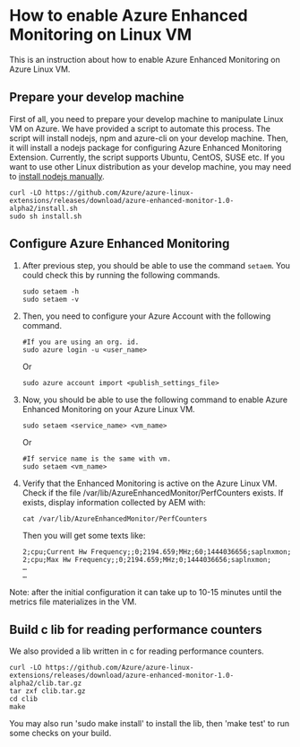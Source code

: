 # How to enable Azure Enhanced Monitoring on Linux VM

This is an instruction about how to enable Azure Enhanced Monitoring on Azure Linux VM.

## Prepare your develop machine

First of all, you need to prepare your develop machine to manipulate Linux VM on Azure. We have provided a script to automate this process. The script will install nodejs, npm and azure-cli on your develop machine. Then, it will install a nodejs package for configuring Azure Enhanced Monitoring Extension. Currently, the script supports Ubuntu, CentOS, SUSE etc. If you want to use other Linux distribution as your develop machine, you may need to [install nodejs manually](https://github.com/joyent/node/wiki/installing-node.js-via-package-manager).

```
curl -LO https://github.com/Azure/azure-linux-extensions/releases/download/azure-enhanced-monitor-1.0-alpha2/install.sh
sudo sh install.sh
```
## Configure Azure Enhanced Monitoring

1. After previous step, you should be able to use the command `setaem`. You could check this by running the following commands.

    ```
    sudo setaem -h
    sudo setaem -v 
    ```
2. Then, you need to configure your Azure Account with the following command.

    ```
    #If you are using an org. id.
    sudo azure login -u <user_name>
    ```
    Or

    ```
    sudo azure account import <publish_settings_file>
    ```
3. Now, you should be able to use the following command to enable Azure Enhanced Monitoring on your Azure Linux VM.

    ```
    sudo setaem <service_name> <vm_name>
    ```
    Or
    ```  
    #If service name is the same with vm.
    sudo setaem <vm_name>
    ```
4. Verify that the Enhanced Monitoring is active on the Azure Linux VM. Check if the file  /var/lib/AzureEnhancedMonitor/PerfCounters exists. If exists, display information collected by AEM with:

    ```
    cat /var/lib/AzureEnhancedMonitor/PerfCounters
    ```
    Then you will get some texts like:
    
    ```
    2;cpu;Current Hw Frequency;;0;2194.659;MHz;60;1444036656;saplnxmon;
    2;cpu;Max Hw Frequency;;0;2194.659;MHz;0;1444036656;saplnxmon;
    …
    …
    ```

Note: after the initial configuration it can take up to 10-15 minutes until the metrics file materializes in the VM.


## Build c lib for reading performance counters

We also provided a lib written in c for reading performance counters.

```
curl -LO https://github.com/Azure/azure-linux-extensions/releases/download/azure-enhanced-monitor-1.0-alpha2/clib.tar.gz
tar zxf clib.tar.gz
cd clib
make
```

You may also run 'sudo make install' to install the lib, then 'make test' to run some checks on your build.
